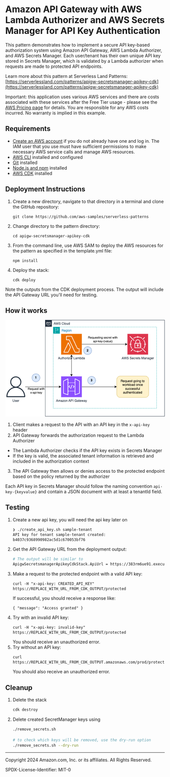 # Amazon API Gateway with AWS Lambda Authorizer and AWS Secrets Manager for API Key Authentication

This pattern demonstrates how to implement a secure API key-based authorization system using Amazon API Gateway, AWS Lambda Authorizer, and AWS Secrets Manager. Each user/tenant has their own unique API key stored in Secrets Manager, which is validated by a Lambda authorizer when requests are made to protected API endpoints.

Learn more about this pattern at Serverless Land Patterns: [https://serverlessland.com/patterns/apigw-secretsmanager-apikey-cdk](https://serverlessland.com/patterns/apigw-secretsmanager-apikey-cdk)

Important: this application uses various AWS services and there are costs associated with these services after the Free Tier usage - please see the [AWS Pricing page](https://aws.amazon.com/pricing/) for details. You are responsible for any AWS costs incurred. No warranty is implied in this example.

## Requirements

* [Create an AWS account](https://portal.aws.amazon.com/gp/aws/developer/registration/index.html) if you do not already have one and log in. The IAM user that you use must have sufficient permissions to make necessary AWS service calls and manage AWS resources.
* [AWS CLI](https://docs.aws.amazon.com/cli/latest/userguide/install-cliv2.html) installed and configured
* [Git](https://git-scm.com/book/en/v2/Getting-Started-Installing-Git) installed
* [Node.js and npm](https://nodejs.org/) installed
* [AWS CDK](https://docs.aws.amazon.com/cdk/latest/guide/getting_started.html) installed

## Deployment Instructions

1. Create a new directory, navigate to that directory in a terminal and clone the GitHub repository:
    ```
    git clone https://github.com/aws-samples/serverless-patterns
    ```
1. Change directory to the pattern directory:
    ```
    cd apigw-secretsmanager-apikey-cdk
    ```
1. From the command line, use AWS SAM to deploy the AWS resources for the pattern as specified in the template.yml file:
    ```
    npm install
    ```
1. Deploy the stack:
    ```
    cdk deploy
    ```

Note the outputs from the CDK deployment process. The output will include the API Gateway URL you'll need for testing.

## How it works

![Architecture Diagram](./apigw-secretsmanager-apikey-cdk.png)

1. Client makes a request to the API with an API key in the `x-api-key` header
2. API Gateway forwards the authorization request to the Lambda Authorizer
  - The Lambda Authorizer checks if the API key exists in Secrets Manager
  - If the key is valid, the associated tenant information is retrieved and included in the authorization context
3. The API Gateway then allows or denies access to the protected endpoint based on the policy returned by the authorizer

Each API key in Secrets Manager should follow the naming convention `api-key-{keyvalue}` and contain a JSON document with at least a tenantId field.

## Testing

1. Create a new api key, you will need the api key later on
    ```
    ❯ ./create_api_key.sh sample-tenant
    API key for tenant sample-tenant created: b4037c9368990982ac5d1c670053bf76
    ```
1. Get the API Gateway URL from the deployment output:
    ```bash
    # The output will be similar to
    ApigwSecretsmanagerApikeyCdkStack.ApiUrl = https://383rm6ue91.execute-api.us-east-1.amazonaws.com/prod/
    ```
1. Make a request to the protected endpoint with a valid API key:
    ```
    curl -H "x-api-key: CREATED_API_KEY" https://REPLACE_WITH_URL_FROM_CDK_OUTPUT/protected
    ```
    If successful, you should receive a response like:
    ```
    { "message": "Access granted" }
    ```
1. Try with an invalid API key:
    ```
    curl -H "x-api-key: invalid-key" https://REPLACE_WITH_URL_FROM_CDK_OUTPUT/protected
    ```
    You should receive an unauthorized error.
1. Try without an API key:
    ```
    curl https://REPLACE_WITH_URL_FROM_CDK_OUTPUT.amazonaws.com/prod/protected
    ```
    You should also receive an unauthorized error.


## Cleanup

1. Delete the stack
    ```bash
    cdk destroy
    ```
1. Delete created SecretManager keys using
    ```bash
    ./remove_secrets.sh

    # to check which keys will be removed, use the dry-run option
    ./remove_secrets.sh --dry-run
    ```

----
Copyright 2024 Amazon.com, Inc. or its affiliates. All Rights Reserved.

SPDX-License-Identifier: MIT-0
